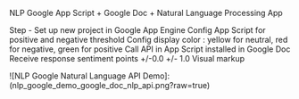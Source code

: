 NLP Google App Script + Google Doc + Natural Language Processing App

Step - 
	Set up new project in Google App Engine
	Config App Script for positive and negative threshold
	Config display color : yellow for neutral, red for negative, green for positive
	Call API in App Script installed in Google Doc
	Receive response sentiment points +/-0.0 +/- 1.0
	Visual markup

![NLP Google Natural Language API Demo]:(nlp_google_demo_google_doc_nlp_api.png?raw=true)